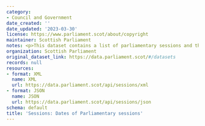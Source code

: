 ```yaml
---
category:
- Council and Government
date_created: ''
date_updated: '2023-03-30'
license: https://www.parliament.scot/about/copyright
maintainer: Scottish Parliament
notes: <p>This dataset contains a list of parliamentary sessions and their dates.</p>
organization: Scottish Parliament
original_dataset_link: https://data.parliament.scot/#/datasets
records: null
resources:
- format: XML
  name: XML
  url: https://data.parliament.scot/api/sessions/xml
- format: JSON
  name: JSON
  url: https://data.parliament.scot/api/sessions/json
schema: default
title: 'Sessions: Dates of Parliamentary sessions'
---
```

